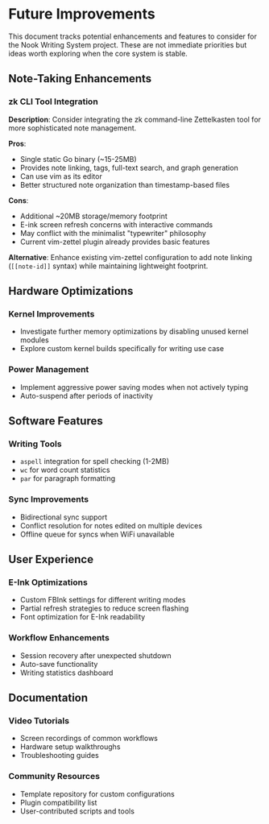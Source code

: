# Future Improvements

This document tracks potential enhancements and features to consider for the Nook Writing System project. These are not immediate priorities but ideas worth exploring when the core system is stable.

## Note-Taking Enhancements

### zk CLI Tool Integration
**Description**: Consider integrating the zk command-line Zettelkasten tool for more sophisticated note management.

**Pros**:
- Single static Go binary (~15-25MB)
- Provides note linking, tags, full-text search, and graph generation
- Can use vim as its editor
- Better structured note organization than timestamp-based files

**Cons**:
- Additional ~20MB storage/memory footprint
- E-ink screen refresh concerns with interactive commands
- May conflict with the minimalist "typewriter" philosophy
- Current vim-zettel plugin already provides basic features

**Alternative**: Enhance existing vim-zettel configuration to add note linking (`[[note-id]]` syntax) while maintaining lightweight footprint.

## Hardware Optimizations

### Kernel Improvements
- Investigate further memory optimizations by disabling unused kernel modules
- Explore custom kernel builds specifically for writing use case

### Power Management
- Implement aggressive power saving modes when not actively typing
- Auto-suspend after periods of inactivity

## Software Features

### Writing Tools
- `aspell` integration for spell checking (1-2MB)
- `wc` for word count statistics
- `par` for paragraph formatting

### Sync Improvements
- Bidirectional sync support
- Conflict resolution for notes edited on multiple devices
- Offline queue for syncs when WiFi unavailable

## User Experience

### E-Ink Optimizations
- Custom FBInk settings for different writing modes
- Partial refresh strategies to reduce screen flashing
- Font optimization for E-Ink readability

### Workflow Enhancements
- Session recovery after unexpected shutdown
- Auto-save functionality
- Writing statistics dashboard

## Documentation

### Video Tutorials
- Screen recordings of common workflows
- Hardware setup walkthroughs
- Troubleshooting guides

### Community Resources
- Template repository for custom configurations
- Plugin compatibility list
- User-contributed scripts and tools